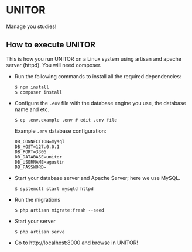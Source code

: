 # UNITOR

Manage you studies!

## How to execute UNITOR

This is how you run UNITOR on a Linux system using artisan and apache server (httpd). You will need composer.

* Run the following commands to install all the required dependencies:

    ````
    $ npm install
    $ composer install
    ````

* Configure the `.env` file with the database engine you use, the database name and etc.

    ````
    $ cp .env.example .env # edit .env file
    ````

    Example `.env` database configuration:

    ````
    DB_CONNECTION=mysql
    DB_HOST=127.0.0.1
    DB_PORT=3306
    DB_DATABASE=unitor
    DB_USERNAME=agustin
    DB_PASSWORD=
    ````

* Start your database server and Apache Server; here we use MySQL.

    ````
    $ systemctl start mysqld httpd
    ````

* Run the migrations

    ````
    $ php artisan migrate:fresh --seed
    ````

* Start your server

    ````
    $ php artisan serve
    ````

* Go to http://localhost:8000 and browse in UNITOR!